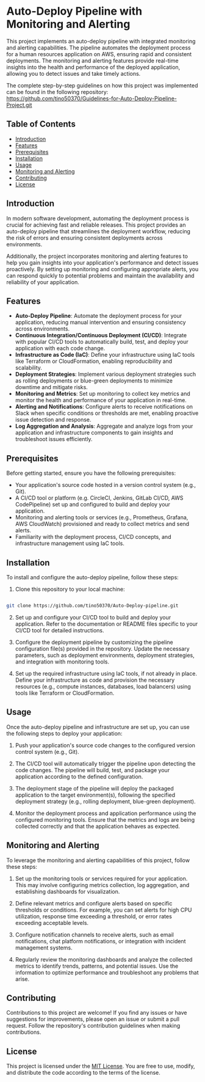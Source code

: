 # Auto-Deploy Pipeline with Monitoring and Alerting

This project implements an auto-deploy pipeline with integrated monitoring and alerting capabilities. The pipeline automates the deployment process for a human resources application on AWS, ensuring rapid and consistent deployments. The monitoring and alerting features provide real-time insights into the health and performance of the deployed application, allowing you to detect issues and take timely actions.

The complete step-by-step guidelines on how this project was implemented can be found in the following repository: https://github.com/tino50370/Guidelines-for-Auto-Deploy-Pipeline-Project.git

## Table of Contents

- [Introduction](#introduction)
- [Features](#features)
- [Prerequisites](#prerequisites)
- [Installation](#installation)
- [Usage](#usage)
- [Monitoring and Alerting](#monitoring-and-alerting)
- [Contributing](#contributing)
- [License](#license)

## Introduction

In modern software development, automating the deployment process is crucial for achieving fast and reliable releases. This project provides an auto-deploy pipeline that streamlines the deployment workflow, reducing the risk of errors and ensuring consistent deployments across environments.

Additionally, the project incorporates monitoring and alerting features to help you gain insights into your application's performance and detect issues proactively. By setting up monitoring and configuring appropriate alerts, you can respond quickly to potential problems and maintain the availability and reliability of your application.

## Features

- **Auto-Deploy Pipeline**: Automate the deployment process for your application, reducing manual intervention and ensuring consistency across environments.
- **Continuous Integration/Continuous Deployment (CI/CD)**: Integrate with popular CI/CD tools to automatically build, test, and deploy your application with each code change.
- **Infrastructure as Code (IaC)**: Define your infrastructure using IaC tools like Terraform or CloudFormation, enabling reproducibility and scalability.
- **Deployment Strategies**: Implement various deployment strategies such as rolling deployments or blue-green deployments to minimize downtime and mitigate risks.
- **Monitoring and Metrics**: Set up monitoring to collect key metrics and monitor the health and performance of your application in real-time.
- **Alerting and Notifications**: Configure alerts to receive notifications on Slack when specific conditions or thresholds are met, enabling proactive issue detection and response.
- **Log Aggregation and Analysis**: Aggregate and analyze logs from your application and infrastructure components to gain insights and troubleshoot issues efficiently.

## Prerequisites

Before getting started, ensure you have the following prerequisites:

- Your application's source code hosted in a version control system (e.g., Git).
- A CI/CD tool or platform (e.g. CircleCI, Jenkins, GitLab CI/CD, AWS CodePipeline) set up and configured to build and deploy your application.
- Monitoring and alerting tools or services (e.g., Prometheus, Grafana, AWS CloudWatch) provisioned and ready to collect metrics and send alerts.
- Familiarity with the deployment process, CI/CD concepts, and infrastructure management using IaC tools.

## Installation

To install and configure the auto-deploy pipeline, follow these steps:

1. Clone this repository to your local machine:

```bash

git clone https://github.com/tino50370/Auto-Deploy-pipeline.git

```


2. Set up and configure your CI/CD tool to build and deploy your application. Refer to the documentation or README files specific to your CI/CD tool for detailed instructions.

3. Configure the deployment pipeline by customizing the pipeline configuration file(s) provided in the repository. Update the necessary parameters, such as deployment environments, deployment strategies, and integration with monitoring tools.

4. Set up the required infrastructure using IaC tools, if not already in place. Define your infrastructure as code and provision the necessary resources (e.g., compute instances, databases, load balancers) using tools like Terraform or CloudFormation.

## Usage

Once the auto-deploy pipeline and infrastructure are set up, you can use the following steps to deploy your application:

1. Push your application's source code changes to the configured version control system (e.g., Git).

2. The CI/CD tool will automatically trigger the pipeline upon detecting the code changes. The pipeline will build, test, and package your application according to the defined configuration.

3. The deployment stage of the pipeline will deploy the packaged application to the target environment(s), following the specified deployment strategy (e.g., rolling deployment, blue-green deployment).

4. Monitor the deployment process and application performance using the configured monitoring tools. Ensure that the metrics and logs are being collected correctly and that the application behaves as expected.

## Monitoring and Alerting

To leverage the monitoring and alerting capabilities of this project, follow these steps:

1. Set up the monitoring tools or services required for your application. This may involve configuring metrics collection, log aggregation, and establishing dashboards for visualization.

2. Define relevant metrics and configure alerts based on specific thresholds or conditions. For example, you can set alerts for high CPU utilization, response time exceeding a threshold, or error rates exceeding acceptable levels.

3. Configure notification channels to receive alerts, such as email notifications, chat platform notifications, or integration with incident management systems.

4. Regularly review the monitoring dashboards and analyze the collected metrics to identify trends, patterns, and potential issues. Use the information to optimize performance and troubleshoot any problems that arise.

## Contributing

Contributions to this project are welcome! If you find any issues or have suggestions for improvements, please open an issue or submit a pull request. Follow the repository's contribution guidelines when making contributions.

## License

This project is licensed under the [MIT License](LICENSE). You are free to use, modify, and distribute the code according to the terms of the license.
